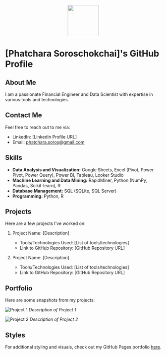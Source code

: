 <div id="header" align="center">
  <img src="https://media.giphy.com/media/M9gbBd9nbDrOTu1Mqx/giphy.gif" width="100"/>
</div>

# [Phatchara Soroschokchai]'s GitHub Profile

## About Me

I am a passionate Financial Engineer and Data Scientist with expertise in various tools and technologies.

## Contact Me

Feel free to reach out to me via:

- LinkedIn: [LinkedIn Profile URL]
- Email: phatchara.soros@gmail.com

## Skills
- **Data Analysis and Visualization:** Google Sheets, Excel (Pivot, Power Pivot, Power Query), Power BI, Tableau, Looker Studio
- **Machine Learning and Data Mining:** RapidMiner, Python (NumPy, Pandas, Scikit-learn), R
- **Database Management:** SQL (SQLite, SQL Server)
- **Programming:** Python, R

## Projects

Here are a few projects I've worked on:

1. Project Name: [Description]
   - Tools/Technologies Used: [List of tools/technologies]
   - Link to GitHub Repository: [GitHub Repository URL]

2. Project Name: [Description]
   - Tools/Technologies Used: [List of tools/technologies]
   - Link to GitHub Repository: [GitHub Repository URL]

## Portfolio

Here are some snapshots from my projects:

![Project 1](images/project1.png)
*Description of Project 1*

![Project 2](images/project2.png)
*Description of Project 2*

## Styles

For additional styling and visuals, check out my GitHub Pages portfolio [here](https://yourgithubusername.github.io).

